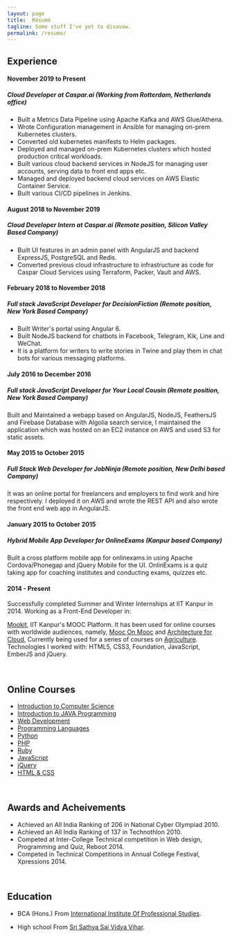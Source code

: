 ```yaml
---
layout: page
title:  Résumé
tagline: Some stuff I've yet to disavow.
permalink: /resume/
---
```



<div class="section-heading-wrapper left-aligned">
    <h2 class="section-heading">Experience</h2>
</div>


#### November 2019 to Present
##### Cloud Developer at Caspar.ai (Working from Rotterdam, Netherlands office)

- Built a Metrics Data Pipeline using Apache Kafka and AWS Glue/Athena.
- Wrote Configuration management in Ansible for managing on-prem Kubernetes clusters.
- Converted old kubernetes manifests to Helm packages.
- Deployed and managed on-prem Kubernetes clusters which hosted production critical workloads.
- Built various cloud backend services in NodeJS for managing user accounts, serving data to front end apps etc.
- Managed and deployed backend cloud services on AWS Elastic Container Service.
- Built various CI/CD pipelines in Jenkins.


#### August 2018 to November 2019
##### Cloud Developer Intern at Caspar.ai (Remote position, Silicon Valley Based Company)
- Built UI features in an admin panel with AngularJS and backend ExpressJS, PostgreSQL and Redis.
- Converted previous cloud infrastructure to infrastructure as code for Caspar Cloud Services using Terraform, Packer, Vault and AWS.


#### February 2018 to November 2018
##### Full stack JavaScript Developer for DecisionFiction (Remote position, New York Based Company)

- Built Writer's portal using Angular 6.
- Built NodeJS backend for chatbots in Facebook, Telegram, Kik, Line and WeChat.
- It is a platform for writers to write stories in Twine and play them in chat bots for various messaging platforms.


#### July 2016 to December 2016
##### Full stack JavaScript Developer for Your Local Cousin (Remote position, New York Based Company)

Built and Maintained a webapp based on AngularJS, NodeJS, FeathersJS and Firebase Database with Algolia search service, I maintained the application which was hosted on an EC2 instance on AWS and used S3 for static assets.


#### May 2015 to October 2015
##### Full Stack Web Developer for JobNinja (Remote position, New Delhi based Company)

It was an online portal for freelancers and employers to find work and hire respectively. I deployed it on AWS and wrote the REST API and also wrote the front end web app in AngularJS. 


#### January 2015 to October 2015
##### Hybrid Mobile App Developer for OnlineExams (Kanpur based Company)

Built a cross platform mobile app for onlinexams.in using Apache Cordova/Phonegap and jQuery Mobile for the UI. OnlinExams is a quiz taking app for coaching institutes and conducting exams, quizzes etc.


#### 2014 - Present

Successfully completed Summer and Winter Internships at IIT Kanpur in 2014. Working as a Front-End Developer in:

[Mookit](http://mookit.co/), IIT Kanpur's MOOC Platform. It has been used for online courses with worldwide audiences, namely, [Mooc On Mooc](http://mooconmooc.org/) and [Architecture for Cloud](http://arch4cloud.in/), Currently being used for a series of courses on [Agriculture](http://agmoocs.in/). Technologies I worked with: HTML5, CSS3, Foundation, JavaScript, EmberJS and jQuery.

<br />

<div class="section-heading-wrapper left-aligned">
    <h2 class="section-heading">Online Courses</h2>
</div>

- [Introduction to Computer Science](https://www.udacity.com/course/cs101/)
- [Introduction to JAVA Programming](https://www.udacity.com/course/cs046/)
- [Web Development](https://www.udacity.com/course/cs253/)
- [Programming Languages](https://www.udacity.com/course/cs262/)
- [Python](http://www.codecademy.com/tracks/python/)
- [PHP](http://www.codecademy.com/tracks/php/)
- [Ruby](http://www.codecademy.com/tracks/ruby/)
- [JavaScript](http://www.codecademy.com/tracks/javascript)
- [jQuery](http://www.codecademy.com/tracks/jquery/)
- [HTML & CSS](http://www.codecademy.com/tracks/web/)

<br />

<div class="section-heading-wrapper left-aligned">
    <h2 class="section-heading">Awards and Acheivements</h2>
</div>

- Achieved an All India Ranking of 206 in National Cyber Olympiad 2010.
- Achieved an All India Ranking of 137 in Technothlon 2010.
- Competed at Inter-College Technical competition in Web design, Programming and Quiz, Reboot 2014.
- Competed in Technical Competitions in Annual College Festival, Xpressions 2014.

<br />

<div class="section-heading-wrapper left-aligned">
    <h2 class="section-heading">Education</h2>
</div>

- BCA (Hons.) From [International Institute Of Professional Studies](http://iips.edu.in/).

- High school From [Sri Sathya Sai Vidya Vihar](http://www.sathyasaiindore.com/).
